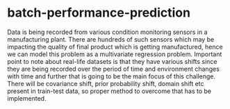 # batch-performance-prediction

Data is being recorded from various condition monitoring sensors in a manufacturing plant. There are hundreds of such sensors which may be impacting the quality of final product which is getting manufactured, hence we can model this problem as a multivariate regression problem. Important point to note about real-life datasets is that they have various shifts since they are being recorded over the period of time and environment changes with time and further that is going to be the main focus of this challenge. There will be covariance shift, prior probability shift, domain shift etc present in train-test data, so proper method to overcome that has to be implemented.
